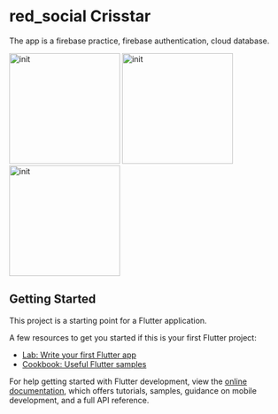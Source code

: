 # red_social Crisstar 

The app is a firebase practice, firebase authentication, cloud database.

<img src="https://github.com/LarissaHilario/Social-network-crisstar/assets/74081339/df8a5f53-d72a-4c1c-82b5-1ec77683f27e" alt="init" width="200" />
<img src="https://github.com/LarissaHilario/Social-network-crisstar/assets/74081339/1cc6e2c6-d764-45ec-bacd-5cd3139275b4" alt="init" width="200"/>
<img src="https://github.com/LarissaHilario/Social-network-crisstar/assets/74081339/c4b22804-37a2-4571-90c0-e96e385a6899" alt="init" width="200"/>


## Getting Started

This project is a starting point for a Flutter application.

A few resources to get you started if this is your first Flutter project:

- [Lab: Write your first Flutter app](https://docs.flutter.dev/get-started/codelab)
- [Cookbook: Useful Flutter samples](https://docs.flutter.dev/cookbook)

For help getting started with Flutter development, view the
[online documentation](https://docs.flutter.dev/), which offers tutorials,
samples, guidance on mobile development, and a full API reference.
